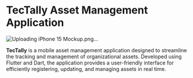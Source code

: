 # TecTally Asset Management Application
![Uploading iPhone 15 Mockup.png…]()

**TecTally** is a mobile asset management application designed to streamline the tracking and management of organizational assets. Developed using Flutter and Dart, the application provides a user-friendly interface for efficiently registering, updating, and managing assets in real time.
